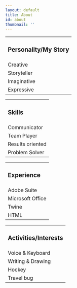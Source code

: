 ```yaml
---
layout: default
title: About
id: about
thumbnail: ''
---
```

<table id= "tb1">

<tr>

<td><h3> Personality/My Story</td>
</h3></tr>

<tr><td>Creative</td></tr>

<tr><td>Storyteller</td></tr>

<tr><td>Imaginative</td></tr>

<tr><td>Expressive</td></tr>

</table>



<table id= "tb2">

<tr>

<td><h3> Skills</td>
</h3></tr>

<tr><td>Communicator</td></tr>

<tr><td>Team Player</td></tr>

<tr><td>Results oriented</td></tr>

<tr><td>Problem Solver</td></tr>

</table>



<table id= "tb3">

<tr>

<td><h3> Experience
</h3>

<tr><td>Adobe Suite</td></tr>

<tr><td>Microsoft Office</td></tr>

<tr><td>Twine</td></tr>

<tr><td>HTML</td></tr>

</table>



<table id= "tb4">

<tr>

<td><h3> Activities/Interests</td>
</h3></tr>

<tr><td>Voice & Keyboard</td></tr>

<tr><td>Writing & Drawing</td></tr>

<tr><td>Hockey</td></tr>

<tr><td>Travel bug</td></tr>

</table>
